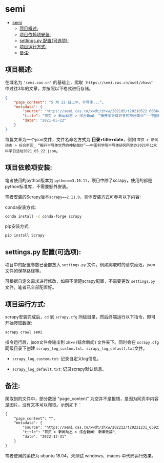 # semi
- [semi](#semi)
  - [项目概述:](#项目概述)
  - [项目依赖项安装:](#项目依赖项安装)
  - [settings.py 配置(可选项):](#settingspy-配置可选项)
  - [项目运行方式:](#项目运行方式)
  - [备注:](#备注)


## 项目概述:

在域名为 `'semi.cas.cn'` 的基础上，爬取 `'https://semi.cas.cn/xwdt/zhxw/'` 中过往3年的文章，并按照以下格式进行存储。<br>

```json
{
    "page_content": "5 月 22 日上午，半导体...",
    "metadata": {
        "source": "https://semi.cas.cn/xwdt/zhxw/202105/t20210522_6036445.html",
        "title": "首页 > 新闻动态 > 综合新闻: “揭开半导体世界的神秘面纱”——中国科学院半导体研究所举办2021年公众科学日活动",
        "date": "2021-05-22"
    }
}
```

每篇文章为一个json文件，文件名命名方式为 **目录+title+date**，例如 `首页 > 新闻动态 > 综合新闻_ “揭开半导体世界的神秘面纱”——中国科学院半导体研究所举办2021年公众科学日活动2021_05_22.json`。<br>

## 项目依赖项安装:

笔者使用的python版本为 `python==3.10.11`，项目中除了scrapy，使用的都是python标准库，不需要额外安装。<br>

笔者安装的Scrapy版本`scrapy==2.11.0`，具体安装方式可参考以下内容:<br>

conda安装方式:<br>

```bash
conda install -c conda-forge scrapy
```

pip安装方式:<br>

```bash
pip install Scrapy
```

## settings.py 配置(可选项):

项目中的配置参数已全部放入 `settings.py` 文件，例如爬取时的请求延迟，json文件的保存路径等。<br>

可根据自定义需求进行修改，如果不清楚scrapy配置，不需要更改 `settings.py` 文件，笔者已全部配置好。<br>

## 项目运行方式:

scrapy安装完成后，`cd` 到 `scrapy.cfg` 同级目录，然后终端运行以下指令，即可开始爬取数据:<br>

```bash
scrapy crawl semi
```

指令运行后，json文件会输出到 `zhxw` (综合新闻) 文件夹下。同时会在 `scrapy.cfg` 同级目录下创建 `scrapy_log_custom.txt`、`scrapy_log_default.txt`文件。<br>

- `scrapy_log_custom.txt`: 记录自定义log信息。

- `scrapy_log_default.txt`: 记录scrapy默认信息。


## 备注:

爬取到的文件中，部分数据 "page_content" 为空并不是报错，是因为网页中内容是图片，没有文本可以爬取。示例如下：<br>

```txt
{
    "page_content": "",
    "metadata": {
        "source": "https://semi.cas.cn/xwdt/zhxw/202212/t20221231_6592363.html",
        "title": "首页 > 新闻动态 > 综合新闻: 新年致辞",
        "date": "2022-12-31"
    }
}
```

笔者使用的系统为 ubuntu 18.04，未测试 windows、macos 中代码运行效果。<br>